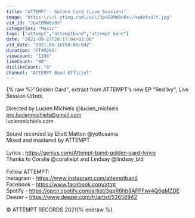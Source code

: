 ```yaml
---
title: "ATTEMPT - Golden Card (Live Session)"
image: "https:\/\/i.ytimg.com\/vi\/JpwE0MW0o8s\/hqdefault.jpg"
vid_id: "JpwE0MW0o8s"
categories: "Music"
tags: ["attempt","attemptband","attempt band"]
date: "2021-09-27T20:17:04+03:00"
vid_date: "2021-05-16T08:00:04Z"
duration: "PT4M28S"
viewcount: "1198"
likeCount: "88"
dislikeCount: "0"
channel: "ATTEMPT Band Officiel"
---
```

{% raw %}&quot;Golden Card&quot;, extract from ATTEMPT's new EP &quot;Red Ivy&quot;, Live Session Urbex.<br /><br />Directed by Lucien Michiels @lucien_michiels<br />pro.lucienmichiels@gmail.com<br />lucienmichiels.com<br /><br />Sound recorded by Eliott Matton @yottosama<br />Mixed and mastered by ATTEMPT<br /><br />Lyrics : <a rel="nofollow" target="blank" href="https://genius.com/Attempt-band-golden-card-lyrics">https://genius.com/Attempt-band-golden-card-lyrics</a> <br />Thanks to Coralie @coralielpt and Lindsay @lindsay_bld<br /><br />Follow ATTEMPT:<br />Instagram - <a rel="nofollow" target="blank" href="https://www.instagram.com/attemptband">https://www.instagram.com/attemptband</a><br />Facebook - <a rel="nofollow" target="blank" href="https://www.facebook.com/attpt">https://www.facebook.com/attpt</a><br />Spotify - <a rel="nofollow" target="blank" href="https://open.spotify.com/artist/3gpR6hb8AFPFwr4Q6gMZDE">https://open.spotify.com/artist/3gpR6hb8AFPFwr4Q6gMZDE</a><br />Deezer - <a rel="nofollow" target="blank" href="https://www.deezer.com/fr/artist/53656942">https://www.deezer.com/fr/artist/53656942</a><br /><br />© ATTEMPT RECORDS 2021{% endraw %}

